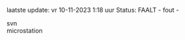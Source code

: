 laatste update: 
vr 10-11-2023  1:18   uur 
Status: FAALT - fout - 
<div class="service R">svn</div><div class="service R">microstation</div>